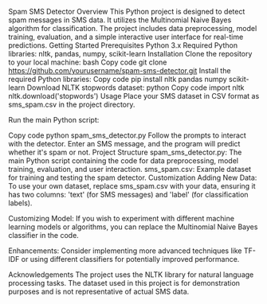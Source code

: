 Spam SMS Detector
Overview
This Python project is designed to detect spam messages in SMS data. It utilizes the Multinomial Naive Bayes algorithm for classification. The project includes data preprocessing, model training, evaluation, and a simple interactive user interface for real-time predictions.
Getting Started
Prerequisites
Python 3.x
Required Python libraries: nltk, pandas, numpy, scikit-learn
Installation
Clone the repository to your local machine:
bash
Copy code
git clone https://github.com/yourusername/spam-sms-detector.git
Install the required Python libraries:
Copy code
pip install nltk pandas numpy scikit-learn
Download NLTK stopwords dataset:
python
Copy code
import nltk
nltk.download('stopwords')
Usage
Place your SMS dataset in CSV format as sms_spam.csv in the project directory.

Run the main Python script:

Copy code
python spam_sms_detector.py
Follow the prompts to interact with the detector. Enter an SMS message, and the program will predict whether it's spam or not.
Project Structure
spam_sms_detector.py: The main Python script containing the code for data preprocessing, model training, evaluation, and user interaction.
sms_spam.csv: Example dataset for training and testing the spam detector.
Customization
Adding New Data: To use your own dataset, replace sms_spam.csv with your data, ensuring it has two columns: 'text' (for SMS messages) and 'label' (for classification labels).

Customizing Model: If you wish to experiment with different machine learning models or algorithms, you can replace the Multinomial Naive Bayes classifier in the code.

Enhancements: Consider implementing more advanced techniques like TF-IDF or using different classifiers for potentially improved performance.

Acknowledgements
The project uses the NLTK library for natural language processing tasks.
The dataset used in this project is for demonstration purposes and is not representative of actual SMS data.
